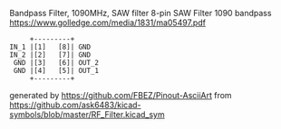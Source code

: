 Bandpass Filter, 1090MHz, SAW filter 8-pin
SAW Filter 1090 bandpass
https://www.golledge.com/media/1831/ma05497.pdf


	     +---------+
	IN_1 |[1]   [8]| GND
	IN_2 |[2]   [7]| GND
	 GND |[3]   [6]| OUT_2
	 GND |[4]   [5]| OUT_1
	     +---------+


generated by https://github.com/FBEZ/Pinout-AsciiArt from https://github.com/ask6483/kicad-symbols/blob/master/RF_Filter.kicad_sym